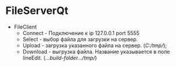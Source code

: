 # FileServerQt

- FileClient
  - Connect - Подключение к ip 127.0.0.1 port 5555
  - Select - выбор файла для загрузки на сервер.
  - Upload - загрузка указанного файла на сервер. (*C:/tmp/*);
  - Download - выгрузка файла. Название указывается в поле lineEdit. (*...build-folder.../tmp/*)   
